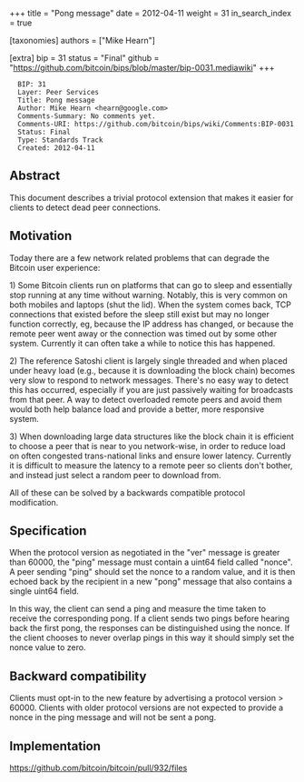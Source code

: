 +++
title = "Pong message"
date = 2012-04-11
weight = 31
in_search_index = true

[taxonomies]
authors = ["Mike Hearn"]

[extra]
bip = 31
status = "Final"
github = "https://github.com/bitcoin/bips/blob/master/bip-0031.mediawiki"
+++

      BIP: 31
      Layer: Peer Services
      Title: Pong message
      Author: Mike Hearn <hearn@google.com>
      Comments-Summary: No comments yet.
      Comments-URI: https://github.com/bitcoin/bips/wiki/Comments:BIP-0031
      Status: Final
      Type: Standards Track
      Created: 2012-04-11

## Abstract

This document describes a trivial protocol extension that makes it
easier for clients to detect dead peer connections.

## Motivation

Today there are a few network related problems that can degrade the
Bitcoin user experience:

1\) Some Bitcoin clients run on platforms that can go to sleep and
essentially stop running at any time without warning. Notably, this is
very common on both mobiles and laptops (shut the lid). When the system
comes back, TCP connections that existed before the sleep still exist
but may no longer function correctly, eg, because the IP address has
changed, or because the remote peer went away or the connection was
timed out by some other system. Currently it can often take a while to
notice this has happened.

2\) The reference Satoshi client is largely single threaded and when
placed under heavy load (e.g., because it is downloading the block
chain) becomes very slow to respond to network messages. There's no easy
way to detect this has occurred, especially if you are just passively
waiting for broadcasts from that peer. A way to detect overloaded remote
peers and avoid them would both help balance load and provide a better,
more responsive system.

3\) When downloading large data structures like the block chain it is
efficient to choose a peer that is near to you network-wise, in order to
reduce load on often congested trans-national links and ensure lower
latency. Currently it is difficult to measure the latency to a remote
peer so clients don't bother, and instead just select a random peer to
download from.

All of these can be solved by a backwards compatible protocol
modification.

## Specification

When the protocol version as negotiated in the "ver" message is greater
than 60000, the "ping" message must contain a uint64 field called
"nonce". A peer sending "ping" should set the nonce to a random value,
and it is then echoed back by the recipient in a new "pong" message that
also contains a single uint64 field.

In this way, the client can send a ping and measure the time taken to
receive the corresponding pong. If a client sends two pings before
hearing back the first pong, the responses can be distinguished using
the nonce. If the client chooses to never overlap pings in this way it
should simply set the nonce value to zero.

## Backward compatibility

Clients must opt-in to the new feature by advertising a protocol version
&gt; 60000. Clients with older protocol versions are not expected to
provide a nonce in the ping message and will not be sent a pong.

## Implementation

<https://github.com/bitcoin/bitcoin/pull/932/files>
